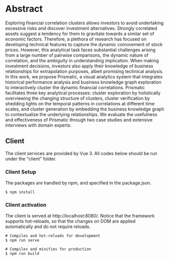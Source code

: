 # Abstract
Exploring financial correlation clusters allows investors to avoid undertaking excessive risks and discover investment
alternatives. 
Strongly correlated assets suggest a tendency for them to gravitate towards a similar set of economic factors. Therefore, a
plethora of research has focused on developing technical features to capture the dynamic comovement of stock prices. However, this
analytical task faces substantial challenges arising from a large number of pairwise comparisons, the dynamic nature of correlation,
and the ambiguity in understanding implication. When making investment decisions, investors also apply their knowledge of business
relationships for extrapolation purposes, albeit promising technical analysis. In this work, we propose Prismatic, a visual analytics
system that integrates historical performance analysis and business knowledge graph exploration to interactively cluster the dynamic
financial correlations. Prismatic facilitates three key analytical processes: cluster exploration by holistically overviewing the changing
structure of clusters, cluster verification by shedding lights on the temporal patterns in correlations at different time scales, and cluster
generation by embedding the business knowledge graph to contextualize the underlying relationships. We evaluate the usefulness and
effectiveness of Prismatic through two case studies and extensive interviews with domain experts.

## Client
The client services are provided by Vue 3. 
All codes below should be run under the "client" folder.

### Client Setup
The packages are handled by npm, and specified in the package.json.
```
$ npm install
```

### Client activation
The client is served at http://localhost:8080/.
Notice that the framework supports hot-reloads, so that the changes on DOM are applied automatically and do not require reloads.
```
# Compiles and hot-reloads for development
$ npm run serve

# Compiles and minifies for production
$ npm run build
```
